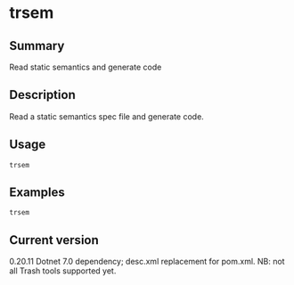 # trsem

## Summary

Read static semantics and generate code

## Description

Read a static semantics spec file and generate code.

## Usage

    trsem

## Examples

    trsem

## Current version

0.20.11 Dotnet 7.0 dependency; desc.xml replacement for pom.xml. NB: not all Trash tools supported yet.
